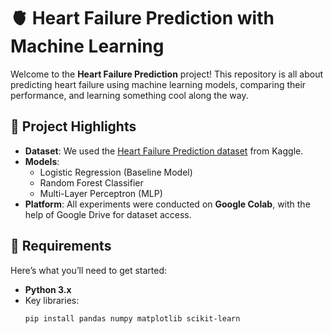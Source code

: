 # 🫀 Heart Failure Prediction with Machine Learning

Welcome to the **Heart Failure Prediction** project! This repository is all about predicting heart failure using machine learning models, comparing their performance, and learning something cool along the way.  

## 🌟 Project Highlights

- **Dataset**: We used the [Heart Failure Prediction dataset](https://www.kaggle.com/datasets/fedesoriano/heart-failure-prediction) from Kaggle.
- **Models**:
  - Logistic Regression (Baseline Model)
  - Random Forest Classifier
  - Multi-Layer Perceptron (MLP)
- **Platform**: All experiments were conducted on **Google Colab**, with the help of Google Drive for dataset access.  

## 🧰 Requirements  

Here’s what you’ll need to get started:  

- **Python 3.x**  
- Key libraries:  
  ```bash
  pip install pandas numpy matplotlib scikit-learn

